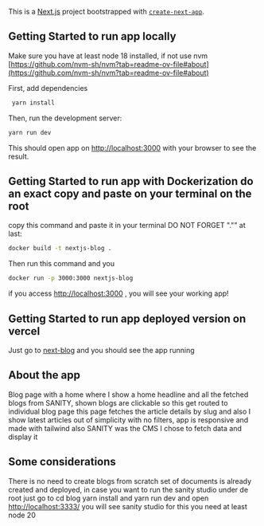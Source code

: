 This is a [Next.js](https://nextjs.org) project bootstrapped with [`create-next-app`](https://nextjs.org/docs/app/api-reference/cli/create-next-app).

## Getting Started to run app locally

Make sure you have at least node 18 installed, if not use nvm [https://github.com/nvm-sh/nvm?tab=readme-ov-file#about](https://github.com/nvm-sh/nvm?tab=readme-ov-file#about)

First, add dependencies

```bash
 yarn install
```

Then, run the development server:

```bash
yarn run dev
```

This should open app on [http://localhost:3000](http://localhost:3000) with your browser to see the result.

## Getting Started to run app with Dockerization do an exact copy and paste on your terminal on the root

copy this command and paste it in your terminal DO NOT FORGET "."" at last:

```bash
docker build -t nextjs-blog .
```

Then run this command and you

```bash
docker run -p 3000:3000 nextjs-blog
```

if you access [http://localhost:3000](http://localhost:3000) , you will see your working app!

## Getting Started to run app deployed version on vercel

Just go to [next-blog](https://next-blog-tau-lemon.vercel.app/blog/a-few-words-about-this-blog-platform-ghost-and-how-this-site-was-made-6) and you should see the app running

## About the app

Blog page with a home where I show a home headline and all the fetched blogs from SANITY, shown blogs are clickable so this get routed to individual blog page this page fetches the article details by slug and also I show latest articles out of simplicity with no filters, app is responsive and made with tailwind also SANITY was the CMS I chose to fetch data and display it

## Some considerations

There is no need to create blogs from scratch set of documents is already created
and deployed, in case you want to run the sanity studio under de root just go to
cd blog yarn install and yarn run dev and open [http://localhost:3333/](http://localhost:3333/) you will see sanity studio for this you need at least node 20
